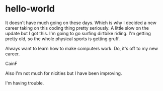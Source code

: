 # hello-world

It doesn't have much going on these days.
Which is why I decided a new career taking
on this coding thing pretty seriously. A
little slow on the update but I got this. I'm
going to go surfing dirtbike riding. I'm
getting pretty old, so the whole physical sports
is getting gruff.

Always want to learn how to make computers work.
Do, it's off to my new career.

CainF

Also I'm not much for nicities but I have been
improving.

I'm having trouble.

